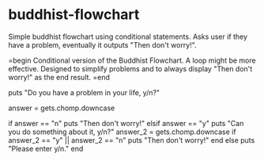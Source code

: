 buddhist-flowchart
==================

Simple buddhist flowchart using conditional statements. Asks user if they have a problem, 
eventually it outputs "Then don't worry!".

=begin
Conditional version of the Buddhist Flowchart. A loop might be more effective.
Designed to simplify problems and to always display "Then don't worry!" as the end result.
=end

puts "Do you have a problem in your life, y/n?"

answer = gets.chomp.downcase

if answer == "n"
  puts "Then don't worry!"
elsif answer == "y"
  puts "Can you do something about it, y/n?"
  answer_2 = gets.chomp.downcase
  if answer_2 == "y" || answer_2 == "n"
    puts "Then don't worry!"
  end
else
  puts "Please enter y/n."
end

